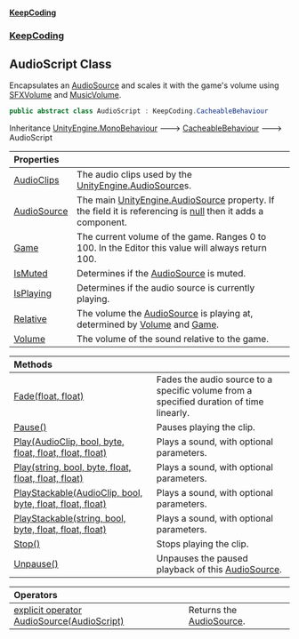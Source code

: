 #### [KeepCoding](index.md 'index')
### [KeepCoding](KeepCoding.md 'KeepCoding')
## AudioScript Class
Encapsulates an [AudioSource](AudioScript.AudioSource.md 'KeepCoding.AudioScript.AudioSource') and scales it with the game's volume using [SFXVolume](Game.PlayerSettings.SFXVolume.md 'KeepCoding.Game.PlayerSettings.SFXVolume') and [MusicVolume](Game.PlayerSettings.MusicVolume.md 'KeepCoding.Game.PlayerSettings.MusicVolume').  
```csharp
public abstract class AudioScript : KeepCoding.CacheableBehaviour
```

Inheritance [UnityEngine.MonoBehaviour](https://docs.microsoft.com/en-us/dotnet/api/UnityEngine.MonoBehaviour 'UnityEngine.MonoBehaviour') &#129106; [CacheableBehaviour](CacheableBehaviour.md 'KeepCoding.CacheableBehaviour') &#129106; AudioScript  

| Properties | |
| :--- | :--- |
| [AudioClips](AudioScript.AudioClips.md 'KeepCoding.AudioScript.AudioClips') | The audio clips used by the [UnityEngine.AudioSource](https://docs.microsoft.com/en-us/dotnet/api/UnityEngine.AudioSource 'UnityEngine.AudioSource')s.<br/> |
| [AudioSource](AudioScript.AudioSource.md 'KeepCoding.AudioScript.AudioSource') | The main [UnityEngine.AudioSource](https://docs.microsoft.com/en-us/dotnet/api/UnityEngine.AudioSource 'UnityEngine.AudioSource') property. If the field it is referencing is [null](https://docs.microsoft.com/en-us/dotnet/csharp/language-reference/keywords/null 'https://docs.microsoft.com/en-us/dotnet/csharp/language-reference/keywords/null') then it adds a component.<br/> |
| [Game](AudioScript.Game.md 'KeepCoding.AudioScript.Game') | The current volume of the game. Ranges 0 to 100. In the Editor this value will always return 100.<br/> |
| [IsMuted](AudioScript.IsMuted.md 'KeepCoding.AudioScript.IsMuted') | Determines if the [AudioSource](AudioScript.AudioSource.md 'KeepCoding.AudioScript.AudioSource') is muted.<br/> |
| [IsPlaying](AudioScript.IsPlaying.md 'KeepCoding.AudioScript.IsPlaying') | Determines if the audio source is currently playing.<br/> |
| [Relative](AudioScript.Relative.md 'KeepCoding.AudioScript.Relative') | The volume the [AudioSource](AudioScript.AudioSource.md 'KeepCoding.AudioScript.AudioSource') is playing at, determined by [Volume](AudioScript.Volume.md 'KeepCoding.AudioScript.Volume') and [Game](AudioScript.Game.md 'KeepCoding.AudioScript.Game').<br/> |
| [Volume](AudioScript.Volume.md 'KeepCoding.AudioScript.Volume') | The volume of the sound relative to the game.<br/> |

| Methods | |
| :--- | :--- |
| [Fade(float, float)](AudioScript.Fade.WC9X5nEr7j1Gp0ESMFUtgA.md 'KeepCoding.AudioScript.Fade(float, float)') | Fades the audio source to a specific volume from a specified duration of time linearly.<br/> |
| [Pause()](AudioScript.Pause().md 'KeepCoding.AudioScript.Pause()') | Pauses playing the clip.<br/> |
| [Play(AudioClip, bool, byte, float, float, float, float)](AudioScript.Play.truQh4xxa0+U54BHyBx6eg.md 'KeepCoding.AudioScript.Play(AudioClip, bool, byte, float, float, float, float)') | Plays a sound, with optional parameters.<br/> |
| [Play(string, bool, byte, float, float, float, float)](AudioScript.Play.G.mi16CZqzruAO0q01QfyA.md 'KeepCoding.AudioScript.Play(string, bool, byte, float, float, float, float)') | Plays a sound, with optional parameters.<br/> |
| [PlayStackable(AudioClip, bool, byte, float, float, float)](AudioScript.PlayStackable.LDgqzdk5VvN.rLhoaKYMaw.md 'KeepCoding.AudioScript.PlayStackable(AudioClip, bool, byte, float, float, float)') | Plays a sound, with optional parameters.<br/> |
| [PlayStackable(string, bool, byte, float, float, float)](AudioScript.PlayStackable.5wMOmTveFdtv7+F9UuDjPg.md 'KeepCoding.AudioScript.PlayStackable(string, bool, byte, float, float, float)') | Plays a sound, with optional parameters.<br/> |
| [Stop()](AudioScript.Stop().md 'KeepCoding.AudioScript.Stop()') | Stops playing the clip.<br/> |
| [Unpause()](AudioScript.Unpause().md 'KeepCoding.AudioScript.Unpause()') | Unpauses the paused playback of this [AudioSource](AudioScript.AudioSource.md 'KeepCoding.AudioScript.AudioSource').<br/> |

| Operators | |
| :--- | :--- |
| [explicit operator AudioSource(AudioScript)](AudioScript.op_Explicit.i.NWagYProERkVCwMRcCuw.md 'KeepCoding.AudioScript.op_Explicit AudioSource(KeepCoding.AudioScript)') | Returns the [AudioSource](AudioScript.AudioSource.md 'KeepCoding.AudioScript.AudioSource').<br/> |
